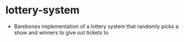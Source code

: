 # lottery-system

- Barebones implementation of a lottery system that randomly picks a show and winners to give out tickets to 
